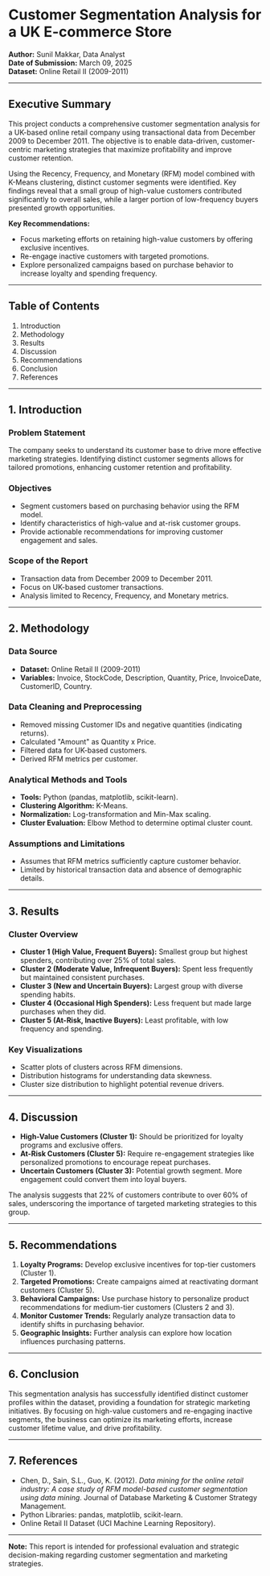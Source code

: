 # **Customer Segmentation Analysis for a UK E-commerce Store**

**Author:** Sunil Makkar, Data Analyst  
**Date of Submission:** March 09, 2025  
**Dataset:** Online Retail II (2009-2011)  

---

## **Executive Summary**

This project conducts a comprehensive customer segmentation analysis for a UK-based online retail company using transactional data from December 2009 to December 2011. The objective is to enable data-driven, customer-centric marketing strategies that maximize profitability and improve customer retention.

Using the Recency, Frequency, and Monetary (RFM) model combined with K-Means clustering, distinct customer segments were identified. Key findings reveal that a small group of high-value customers contributed significantly to overall sales, while a larger portion of low-frequency buyers presented growth opportunities.

**Key Recommendations:**
- Focus marketing efforts on retaining high-value customers by offering exclusive incentives.
- Re-engage inactive customers with targeted promotions.
- Explore personalized campaigns based on purchase behavior to increase loyalty and spending frequency.

---

## **Table of Contents**
1. Introduction
2. Methodology
3. Results
4. Discussion
5. Recommendations
6. Conclusion
7. References

---

## **1. Introduction**

### **Problem Statement**
The company seeks to understand its customer base to drive more effective marketing strategies. Identifying distinct customer segments allows for tailored promotions, enhancing customer retention and profitability.

### **Objectives**
- Segment customers based on purchasing behavior using the RFM model.
- Identify characteristics of high-value and at-risk customer groups.
- Provide actionable recommendations for improving customer engagement and sales.

### **Scope of the Report**
- Transaction data from December 2009 to December 2011.
- Focus on UK-based customer transactions.
- Analysis limited to Recency, Frequency, and Monetary metrics.

---

## **2. Methodology**

### **Data Source**
- **Dataset:** Online Retail II (2009-2011)
- **Variables:** Invoice, StockCode, Description, Quantity, Price, InvoiceDate, CustomerID, Country.

### **Data Cleaning and Preprocessing**
- Removed missing Customer IDs and negative quantities (indicating returns).
- Calculated "Amount" as Quantity x Price.
- Filtered data for UK-based customers.
- Derived RFM metrics per customer.

### **Analytical Methods and Tools**
- **Tools:** Python (pandas, matplotlib, scikit-learn).
- **Clustering Algorithm:** K-Means.
- **Normalization:** Log-transformation and Min-Max scaling.
- **Cluster Evaluation:** Elbow Method to determine optimal cluster count.

### **Assumptions and Limitations**
- Assumes that RFM metrics sufficiently capture customer behavior.
- Limited by historical transaction data and absence of demographic details.

---

## **3. Results**

### **Cluster Overview**
- **Cluster 1 (High Value, Frequent Buyers):** Smallest group but highest spenders, contributing over 25% of total sales.
- **Cluster 2 (Moderate Value, Infrequent Buyers):** Spent less frequently but maintained consistent purchases.
- **Cluster 3 (New and Uncertain Buyers):** Largest group with diverse spending habits.
- **Cluster 4 (Occasional High Spenders):** Less frequent but made large purchases when they did.
- **Cluster 5 (At-Risk, Inactive Buyers):** Least profitable, with low frequency and spending.

### **Key Visualizations**
- Scatter plots of clusters across RFM dimensions.
- Distribution histograms for understanding data skewness.
- Cluster size distribution to highlight potential revenue drivers.

---

## **4. Discussion**

- **High-Value Customers (Cluster 1):** Should be prioritized for loyalty programs and exclusive offers.
- **At-Risk Customers (Cluster 5):** Require re-engagement strategies like personalized promotions to encourage repeat purchases.
- **Uncertain Customers (Cluster 3):** Potential growth segment. More engagement could convert them into loyal buyers.

The analysis suggests that 22% of customers contribute to over 60% of sales, underscoring the importance of targeted marketing strategies to this group.

---

## **5. Recommendations**

1. **Loyalty Programs:** Develop exclusive incentives for top-tier customers (Cluster 1).
2. **Targeted Promotions:** Create campaigns aimed at reactivating dormant customers (Cluster 5).
3. **Behavioral Campaigns:** Use purchase history to personalize product recommendations for medium-tier customers (Clusters 2 and 3).
4. **Monitor Customer Trends:** Regularly analyze transaction data to identify shifts in purchasing behavior.
5. **Geographic Insights:** Further analysis can explore how location influences purchasing patterns.

---

## **6. Conclusion**

This segmentation analysis has successfully identified distinct customer profiles within the dataset, providing a foundation for strategic marketing initiatives. By focusing on high-value customers and re-engaging inactive segments, the business can optimize its marketing efforts, increase customer lifetime value, and drive profitability.

---

## **7. References**
- Chen, D., Sain, S.L., Guo, K. (2012). *Data mining for the online retail industry: A case study of RFM model-based customer segmentation using data mining*. Journal of Database Marketing & Customer Strategy Management.
- Python Libraries: pandas, matplotlib, scikit-learn.
- Online Retail II Dataset (UCI Machine Learning Repository).

---

**Note:** This report is intended for professional evaluation and strategic decision-making regarding customer segmentation and marketing strategies.

